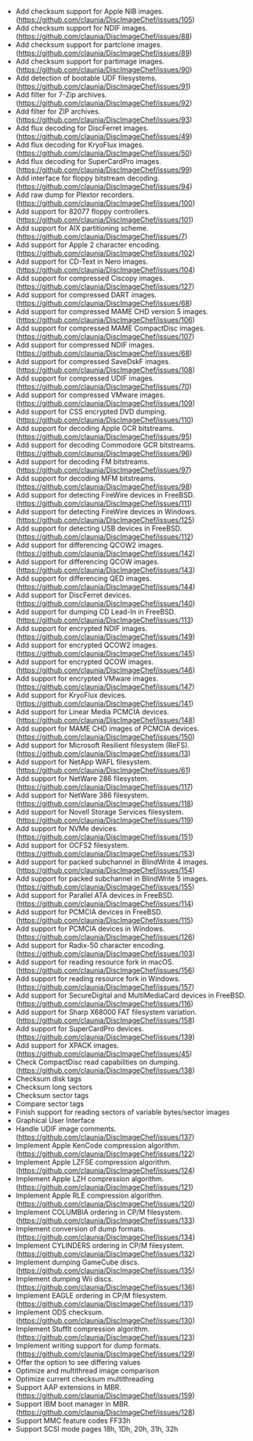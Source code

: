 ﻿* Add checksum support for Apple NIB images. (https://github.com/claunia/DiscImageChef/issues/105)
* Add checksum support for NDIF images. (https://github.com/claunia/DiscImageChef/issues/88)
* Add checksum support for partclone images. (https://github.com/claunia/DiscImageChef/issues/89)
* Add checksum support for partimage images. (https://github.com/claunia/DiscImageChef/issues/90)
* Add detection of bootable UDF filesystems. (https://github.com/claunia/DiscImageChef/issues/91)
* Add filter for 7-Zip archives. (https://github.com/claunia/DiscImageChef/issues/92)
* Add filter for ZIP archives. (https://github.com/claunia/DiscImageChef/issues/93)
* Add flux decoding for DiscFerret images. (https://github.com/claunia/DiscImageChef/issues/49)
* Add flux decoding for KryoFlux images. (https://github.com/claunia/DiscImageChef/issues/50)
* Add flux decoding for SuperCardPro images. (https://github.com/claunia/DiscImageChef/issues/99)
* Add interface for floppy bitstream decoding. (https://github.com/claunia/DiscImageChef/issues/94)
* Add raw dump for Plextor recorders. (https://github.com/claunia/DiscImageChef/issues/100)
* Add support for 82077 floppy controllers. (https://github.com/claunia/DiscImageChef/issues/101)
* Add support for AIX partitioning scheme. (https://github.com/claunia/DiscImageChef/issues/7)
* Add support for Apple 2 character encoding. (https://github.com/claunia/DiscImageChef/issues/102)
* Add support for CD-Text in Nero images. (https://github.com/claunia/DiscImageChef/issues/104)
* Add support for compressed Ciscopy images. (https://github.com/claunia/DiscImageChef/issues/127)
* Add support for compressed DART images. (https://github.com/claunia/DiscImageChef/issues/68)
* Add support for compressed MAME CHD version 5 images. (https://github.com/claunia/DiscImageChef/issues/106)
* Add support for compressed MAME CompactDisc images. (https://github.com/claunia/DiscImageChef/issues/107)
* Add support for compressed NDIF images. (https://github.com/claunia/DiscImageChef/issues/68)
* Add support for compressed SaveDskF images. (https://github.com/claunia/DiscImageChef/issues/108)
* Add support for compressed UDIF images. (https://github.com/claunia/DiscImageChef/issues/70)
* Add support for compressed VMware images. (https://github.com/claunia/DiscImageChef/issues/109)
* Add support for CSS encrypted DVD dumping. (https://github.com/claunia/DiscImageChef/issues/110)
* Add support for decoding Apple GCR bitstreams. (https://github.com/claunia/DiscImageChef/issues/95)
* Add support for decoding Commodore GCR bitstreams. (https://github.com/claunia/DiscImageChef/issues/96)
* Add support for decoding FM bitstreams. (https://github.com/claunia/DiscImageChef/issues/97)
* Add support for decoding MFM bitstreams. (https://github.com/claunia/DiscImageChef/issues/98)
* Add support for detecting FireWire devices in FreeBSD. (https://github.com/claunia/DiscImageChef/issues/111)
* Add support for detecting FireWire devices in Windows. (https://github.com/claunia/DiscImageChef/issues/125)
* Add support for detecting USB devices in FreeBSD. (https://github.com/claunia/DiscImageChef/issues/112)
* Add support for differencing QCOW2 images. (https://github.com/claunia/DiscImageChef/issues/142)
* Add support for differencing QCOW images. (https://github.com/claunia/DiscImageChef/issues/143)
* Add support for differencing QED images. (https://github.com/claunia/DiscImageChef/issues/144)
* Add support for DiscFerret devices. (https://github.com/claunia/DiscImageChef/issues/140)
* Add support for dumping CD Lead-In in FreeBSD. (https://github.com/claunia/DiscImageChef/issues/113)
* Add support for encrypted NDIF images. (https://github.com/claunia/DiscImageChef/issues/149)
* Add support for encrypted QCOW2 images. (https://github.com/claunia/DiscImageChef/issues/145)
* Add support for encrypted QCOW images. (https://github.com/claunia/DiscImageChef/issues/146)
* Add support for encrypted VMware images. (https://github.com/claunia/DiscImageChef/issues/147)
* Add support for KryoFlux devices. (https://github.com/claunia/DiscImageChef/issues/141)
* Add support for Linear Media PCMCIA devices. (https://github.com/claunia/DiscImageChef/issues/148)
* Add support for MAME CHD images of PCMCIA devices. (https://github.com/claunia/DiscImageChef/issues/150)
* Add support for Microsoft Resilient filesystem (ReFS). (https://github.com/claunia/DiscImageChef/issues/13)
* Add support for NetApp WAFL filesystem. (https://github.com/claunia/DiscImageChef/issues/61)
* Add support for NetWare 286 filesystem. (https://github.com/claunia/DiscImageChef/issues/117)
* Add support for NetWare 386 filesystem. (https://github.com/claunia/DiscImageChef/issues/118)
* Add support for Novell Storage Services filesystem. (https://github.com/claunia/DiscImageChef/issues/119)
* Add support for NVMe devices. (https://github.com/claunia/DiscImageChef/issues/151)
* Add support for OCFS2 filesystem. (https://github.com/claunia/DiscImageChef/issues/153)
* Add support for packed subchannel in BlindWrite 4 images. (https://github.com/claunia/DiscImageChef/issues/154)
* Add support for packed subchannel in BlindWrite 5 images. (https://github.com/claunia/DiscImageChef/issues/155)
* Add support for Parallel ATA devices in FreeBSD. (https://github.com/claunia/DiscImageChef/issues/114)
* Add support for PCMCIA devices in FreeBSD. (https://github.com/claunia/DiscImageChef/issues/115)
* Add support for PCMCIA devices in Windows. (https://github.com/claunia/DiscImageChef/issues/126)
* Add support for Radix-50 character encoding. (https://github.com/claunia/DiscImageChef/issues/103)
* Add support for reading resource fork in macOS. (https://github.com/claunia/DiscImageChef/issues/156)
* Add support for reading resource fork in Windows. (https://github.com/claunia/DiscImageChef/issues/157)
* Add support for SecureDigital and MultiMediaCard devices in FreeBSD. (https://github.com/claunia/DiscImageChef/issues/116)
* Add support for Sharp X68000 FAT filesystem variation. (https://github.com/claunia/DiscImageChef/issues/158)
* Add support for SuperCardPro devices. (https://github.com/claunia/DiscImageChef/issues/139)
* Add support for XPACK images. (https://github.com/claunia/DiscImageChef/issues/45)
* Check CompactDisc read capabilities on dumping. (https://github.com/claunia/DiscImageChef/issues/138)
* Checksum disk tags
* Checksum long sectors
* Checksum sector tags
* Compare sector tags
* Finish support for reading sectors of variable bytes/sector images
* Graphical User Interface
* Handle UDIF image comments. (https://github.com/claunia/DiscImageChef/issues/137)
* Implement Apple KenCode compression algorithm. (https://github.com/claunia/DiscImageChef/issues/122)
* Implement Apple LZFSE compression algorithm. (https://github.com/claunia/DiscImageChef/issues/124)
* Implement Apple LZH compression algorithm. (https://github.com/claunia/DiscImageChef/issues/121)
* Implement Apple RLE compression algorithm. (https://github.com/claunia/DiscImageChef/issues/120)
* Implement COLUMBIA ordering in CP/M filesystem. (https://github.com/claunia/DiscImageChef/issues/133)
* Implement conversion of dump formats. (https://github.com/claunia/DiscImageChef/issues/134)
* Implement CYLINDERS ordering in CP/M filesystem. (https://github.com/claunia/DiscImageChef/issues/132)
* Implement dumping GameCube discs. (https://github.com/claunia/DiscImageChef/issues/135)
* Implement dumping Wii discs. (https://github.com/claunia/DiscImageChef/issues/136)
* Implement EAGLE ordering in CP/M filesystem. (https://github.com/claunia/DiscImageChef/issues/131)
* Implement ODS checksum. (https://github.com/claunia/DiscImageChef/issues/130)
* Implement StuffIt compression algorithm. (https://github.com/claunia/DiscImageChef/issues/123)
* Implement writing support for dump formats. (https://github.com/claunia/DiscImageChef/issues/129)
* Offer the option to see differing values
* Optimize and multithread image comparison
* Optimize current checksum multithreading
* Support AAP extensions in MBR. (https://github.com/claunia/DiscImageChef/issues/159)
* Support IBM boot manager in MBR. (https://github.com/claunia/DiscImageChef/issues/128)
* Support MMC feature codes FF33h
* Support SCSI mode pages 18h, 1Dh, 20h, 31h, 32h